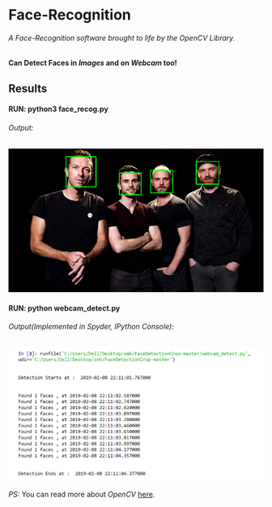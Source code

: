 # Face-Recognition

###### A Face-Recognition software brought to life by the *OpenCV* Library. 

#### Can Detect Faces in *Images* and on *Webcam* too!

## Results

#### RUN: python3  face_recog.py

###### Output:

![](https://github.com/Ojaswy/Face-Recognition/blob/master/images/Faces%20found%20Coldplay.png)

#### RUN: python webcam_detect.py
###### Output(Implemented in Spyder, IPython Console):

![](https://github.com/Ojaswy/Face-Recognition/blob/master/images/webcam.PNG)


*PS:* You can read more about *OpenCV* [here](https://opencv.org/).


 
